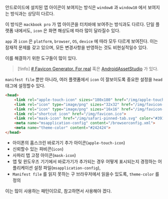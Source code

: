 안드로이드에 설치된 앱 아이콘이 보여지는 방식은 `window8` 과 `window10` 에서 보여지는 방식과는 상당히 다르다.

이 방식은 `mackbook pro` 가 앱 아이콘을 터치바에 보여주는 방식과도 다르다.
단일 플랫폼 내에서도, `icon` 은 화면 해상도에 따라 많이 달라질수 있다.

`app` 과 `icon` 은 `platform`, `browser`, `OS`, `device` 에 따라 모두 다르게 보여진다.
이는 잠재적 문제를 갖고 있으며, 모든 변경사항을 반영하는 것도 비현실적일수 있다.

이를 해결하기 위한 도구들이 많이 있다.

>[!info] [# Favicon Generator. For real](https://realfavicongenerator.net/) 혹은 [AndroidAssetStudio](https://romannurik.github.io/AndroidAssetStudio/icons-launcher.html#foreground.type=clipart&foreground.clipart=android&foreground.space.trim=1&foreground.space.pad=0.25&foreColor=rgba(96%2C%20125%2C%20139%2C%200)&backColor=rgb(68%2C%20138%2C%20255)&crop=0&backgroundShape=circle&effects=none&name=ic_launcher) 가 있다.

`manifest file` 뿐만 아니라, 여러 플랫폼에서 `icon`  이 잘보이도록 중요한 설정을 `head` 태그에 설정할수 있다.

```html
<head>
	<link rel="apple-touch-icon" sizes="180x180" href="/img/apple-touch-icon.png">
	<link rel="icon" type="image/png" sizes="32x32" href="/img/favicon-32x32.ico">
	<link rel="icon" type="image/png" sizes="16x16" href="/img/favicon-16x16.ico">
	<link rel="shortcut icon" href="/img/favicon.ico">
	<link rel="mask-icon" href="/img/safari-pinned-tab.svg" color="#3915e">
	<meta name="msapplication-config" content="/browserconfig.xml">
	<meta name="theme-color" content="#242424">
</head>
```

- 아이폰의 홈스크린 바로가기 추가 아이콘(`apple-touch-icon`)
- 신뢰할수 있는 파비콘(`icon`) 
- 사파리 탭 고정 아이콘(`mask-icon`)
- 앱 및 윈도우즈 기기에서 바로가기가 추가되는 경우 어떻게 표시되는지 경정하는 어플리케이션 설정 파일(`msapplication-config`), 
- `Manifest file` 를 읽지 못하는 구 브라우저에서 읽을수 있도록, `theme-color` 를 정의 

이는 많이 사용하는 패턴이므로, 참고하면서 사용해야 겠다.